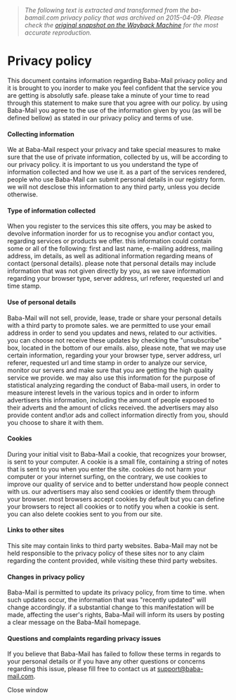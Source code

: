 > *The following text is extracted and transformed from the ba-bamail.com privacy policy that was archived on 2015-04-09. Please check the [original snapshot on the Wayback Machine](https://web.archive.org/web/20150409205306id_/http%3A//www.ba-bamail.com/support/privacy.htm) for the most accurate reproduction.*

# Privacy policy

This document contains information regarding Baba-Mail privacy policy and it is brought to you inorder to make you feel confident that the service you are getting is absolutly safe. please take a minute of your time to read through this statement to make sure that you agree with our policy. by using Baba-Mail you agree to the use of the information given by you (as will be defined bellow) as stated in our privacy policy and terms of use.

  


#### Collecting information

We at Baba-Mail respect your privacy and take special measures to make sure that the use of private information, collected by us, will be according to our privacy policy. it is important to us you understand the type of information collected and how we use it. as a part of the services rendered, people who use Baba-Mail can submit personal details in our registry form. we will not desclose this information to any third party, unless you decide otherwise.

  


#### Type of information collected

When you register to the services this site offers, you may be asked to devolve information inorder for us to recognise you and\or contact you, regarding services or products we offer. this information could contain some or all of the following: first and last name, e-mailing address, mailing address, im details, as well as aditional information regarding means of contact (personal details). please note that personal details may include information that was not given directly by you, as we save information regarding your browser type, server address, url referer, requested url and time stamp.

  


#### Use of personal details

Baba-Mail will not sell, provide, lease, trade or share your personal details with a third party to promote sales. we are permitted to use your email address in order to send you updates and news, related to our activities. you can choose not receive these updates by checking the "unsubscribe" box, located in the bottom of our emails. also, please note, that we may use certain information, regarding your your browser type, server address, url referer, requested url and time stamp in order to analyze our service, monitor our servers and make sure that you are getting the high quality service we provide. we may also use this information for the purpose of statistical analyzing regarding the conduct of Baba-mail users, in order to measure interest levels in the various topics and in order to inform advertisers this information, including the amount of people exposed to their adverts and the amount of clicks received. the advertisers may also provide content and\or ads and collect information directly from you, should you choose to share it with them.

  


#### Cookies

During your initial visit to Baba-Mail a cookie, that recognizes your browser, is sent to your computer. A cookie is a small file, containing a string of notes that is sent to you when you enter the site. cookies do not harm your computer or your internet surfing, on the contrary, we use cookies to improve our quality of service and to better understand how people connect with us. our advertisers may also send cookies or identify them through your browser. most browsers accept cookies by default but you can define your browsers to reject all cookies or to notify you when a cookie is sent. you can also delete cookies sent to you from our site.

  


#### Links to other sites

This site may contain links to third party websites. Baba-Mail may not be held responsible to the privacy policy of these sites nor to any claim regarding the content provided, while visiting these third party websites.

  


#### Changes in privacy policy

Baba-Mail is permitted to update its privacy policy, from time to time. when such updates occur, the information that was "recently updated" will change accordingly. if a substantial change to this manifestation will be made, affecting the user's rights, Baba-Mail will inform its users by posting a clear message on the Baba-Mail homepage.

  


#### Questions and complaints regarding privacy issues

If you believe that Baba-Mail has failed to follow these terms in regards to your personal details or if you have any other questions or concerns regarding this issue, please fill free to contact us at support@baba-mail.com.

Close window
